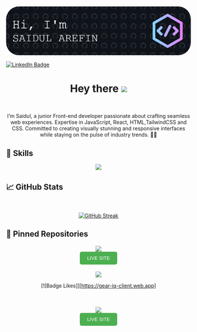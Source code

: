 ![Saidul's GitHub Banner](./assets/github-header-image.png)

[![LinkedIn Badge](https://img.shields.io/badge/LinkedIn-Profile-informational?style=flat&logo=linkedin&logoColor=white&color=0D76A8)](https://www.linkedin.com/in/saidul-arefin-codeninja404)

 <h1 align="center">
  Hey there
  <img src="https://media.giphy.com/media/hvRJCLFzcasrR4ia7z/giphy.gif" width="30px"/>
</h1>
<br>
<p align="center">
I'm Saidul, a junior Front-end developer passionate about crafting seamless web experiences. Expertise in JavaScript, React, HTML,TailwindCSS and CSS. Committed to creating visually stunning and responsive interfaces while staying on the pulse of industry trends. 🎨✨</p>

## 💼 Skills

<p align="center">
  <a href="https://skillicons.dev">
    <img src="https://skillicons.dev/icons?i=js,react,tailwind,firebase,html,css" />
  </a>
</p>
</p>

## &#x1f4c8; GitHub Stats

<br />
<p align="center">
  <a href="https://git.io/streak-stats"><img src="https://github-readme-streak-stats.herokuapp.com?user=codeninja-404&theme=github-dark&card_width=477" alt="GitHub Streak" /></a>
</p>

## 📌 Pinned Repositories

<div align="center">
<a href="https://github.com/codeninja-404/bookshelf-client">
  <img align="center"  src="https://github-readme-stats.vercel.app/api/pin/?username=codeninja-404&repo=bookshelf-client&title_color=ffffff&-text_color=c9cacc&icon_color=4AB197&theme=blue-green" />
</a>

<br>
<a  href="https://bookshelf-client-d412a.web.app"> <button style="background-color: #4CAF50; color: white; padding: 10px 20px; border: none; border-radius: 5px; cursor: pointer;"> LIVE SITE </button></a>

<br>
<br>

<a href="https://github.com/codeninja-404/gear-iq-client">
  <img align="center"  src="https://github-readme-stats.vercel.app/api/pin/?username=codeninja-404&repo=gear-iq-client&title_color=ffffff&-text_color=c9cacc&icon_color=4AB197&theme=blue-green" />
  
</a>
<br>
<!-- <a  href="https://gear-iq-client.web.app"> <button style="background-color: #4CAF50; color: white; padding: 10px 20px; border: none; border-radius: 5px; cursor: pointer;"> LIVE SITE </button></a> -->

[![Badge Likes]][https://gear-iq-client.web.app]


<br>
<br>

<a href="https://github.com/codeninja-404/event-co">

  <img align="center"  src="https://github-readme-stats.vercel.app/api/pin/?username=codeninja-404&repo=event-co&title_color=ffffff&-text_color=c9cacc&icon_color=4AB197&theme=blue-green" />

  <br>
  <a  href="https://event-co.web.app"> <button style="background-color: #4CAF50; color: white; padding: 10px 20px; border: none; border-radius: 5px; cursor: pointer;"> LIVE SITE </button></a>
</a>
<div>
